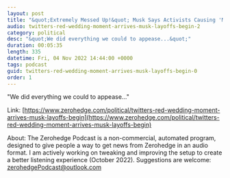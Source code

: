```yaml
---
layout: post
title: "&quot;Extremely Messed Up!&quot; Musk Says Activists Causing 'Massive Drop In Revenue'"
audio: twitters-red-wedding-moment-arrives-musk-layoffs-begin-2
category: political
desc: "&quot;We did everything we could to appease...&quot;"
duration: 00:05:35
length: 335
datetime: Fri, 04 Nov 2022 14:44:00 +0000
tags: podcast
guid: twitters-red-wedding-moment-arrives-musk-layoffs-begin-0
order: 1
---
```

&quot;We did everything we could to appease...&quot;

Link: [https://www.zerohedge.com/political/twitters-red-wedding-moment-arrives-musk-layoffs-begin](https://www.zerohedge.com/political/twitters-red-wedding-moment-arrives-musk-layoffs-begin)

About: The Zerohedge Podcast is a non-commercial, automated program, designed to give people a way to get news from Zerohedge in an audio format.  I am actively working on tweaking and improving the setup to create a better listening experience (October 2022).  Suggestions are welcome: [zerohedgePodcast@outlook.com](mailto:zerohedgePodcast@outlook.com)